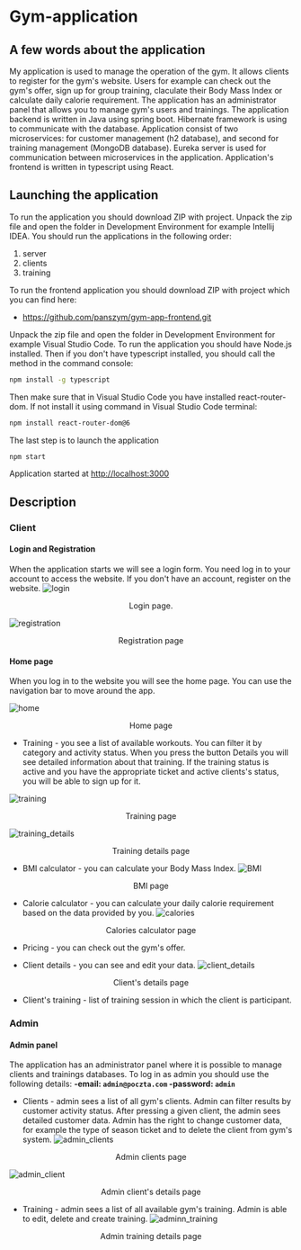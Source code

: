 # Gym-application

## A few words about the application

My application is used to manage the operation of the gym. It allows clients to register for the gym's website. Users for example can check out the gym's offer, sign up for group training, claculate their Body Mass Index or calculate daily calorie requirement. The application has an administrator panel that allows you to manage gym's users and trainings. The application backend is written in Java using spring boot. Hibernate framework is using to communicate with the database. Application consist of two microservices: for customer management (h2 database), and second for training management (MongoDB database). Eureka server is used for communication between microservices in the application. Application's frontend is written in typescript using  React.

## Launching the application

To run the application you should download ZIP with project. Unpack the zip file and open the folder in Development Environment for example Intellij IDEA. You should run the applications in the following order:

 1. server
 2. clients
 3. training

To run the frontend application you should download ZIP with project which you can find here: 

 - https://github.com/panszym/gym-app-frontend.git

Unpack the zip file and open the folder in Development Environment for example Visual Studio Code. To run the application you should have Node.js installed. Then if you don't have typescript installed, you should call the method in the command console: 
 ```bash
npm install -g typescript
```
Then make sure that in Visual Studio Code you have installed react-router-dom. If not install it using command in Visual Studio Code terminal: 
 ```bash
npm install react-router-dom@6
```
The last step is to launch the application
  ```bash
npm start
```
Application started at [http://localhost:3000](http://localhost:3000/)

## Description

### Client

#### Login and Registration 

When the application starts we will see a login form. You need log in to your account to access the website. If you don't have an account, register on the website.
 ![login](https://github.com/user-attachments/assets/e1464c63-1426-4cad-82b4-8fbdc4326534)
 
<p align="center"> Login page.</p>

![registration](https://github.com/user-attachments/assets/069c56b3-09e0-4ef8-ae4d-2f45764ae0b6)
<p align="center"> Registration page</p>


#### Home page 

When you log in to the website you will see the home page. You can use the navigation bar to move around the app.

![home](https://github.com/user-attachments/assets/8707d7d7-3708-4154-9eff-f8d1968aea15)
<p align="center"> Home page</p>
 

 - Training - you see a list of available workouts. You can filter it by category and activity status. When you press the button Details you will see detailed information about that training. If the training status is active and you have the appropriate ticket and active clients's status, you will be able to sign up for it.

![training](https://github.com/user-attachments/assets/18017018-5a01-4314-8491-55819e857e69)
 <p align="center"> Training page</p>
 
 ![training_details](https://github.com/user-attachments/assets/e09ebdae-8a0c-4b59-b55d-c36bbe09763a)
  <p align="center"> Training details page</p>
  
 - BMI calculator - you can calculate your Body Mass Index.
![BMI](https://github.com/user-attachments/assets/739665cd-2541-4099-806c-9c18ece13641)
 <p align="center"> BMI page</p>
 
 - Calorie calculator - you can calculate your daily calorie requirement based on the data provided by you.
 ![calories](https://github.com/user-attachments/assets/9f45c429-be7b-4a97-8c1c-35d078fe7d3d)
 <p align="center">Calories calculator page</p>
 
 - Pricing - you can check out the gym's offer.
 
 - Client details - you can see and edit your data.
![client_details](https://github.com/user-attachments/assets/bab51433-5a72-44b2-9ba6-1df00bddd965)
 <p align="center">Client's details page</p>
 
 - Client's training - list of training session in which the client is participant.

### Admin

#### Admin panel
The application has an administrator panel where it is possible to manage clients and trainings databases. To log in as admin you should use the following details:
**-email: `admin@poczta.com`
-password: `admin`**

 - Clients - admin sees a list of all gym's clients. Admin can filter results by customer activity status. After pressing a given client, the admin sees detailed customer data. Admin has the right to change customer data, for example the type of season ticket and to delete the client from gym's system.
  ![admin_clients](https://github.com/user-attachments/assets/27f7c271-0a73-4454-8f95-f83734d3604a)
 <p align="center">Admin clients page</p>
 
![admin_client](https://github.com/user-attachments/assets/b059f3d3-9a8f-4ec0-af98-05a228c54da5)
 
 <p align="center">Admin client's details page</p>
 
- Training - admin sees a list of all available gym's training. Admin is able to edit, delete and create training. 
![adminn_training](https://github.com/user-attachments/assets/4fcbdb6c-2bbb-4a42-9f68-3ab8fc7093ce)
<p align="center">Admin training details page</p>

 
